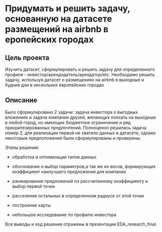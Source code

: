 # Придумать и решить задачу, основанную на датасете размещений на airbnb в еропейских городах

## Цель проекта

Изучить датасет, сформулировать и решить задачу для определенного профиля - инвестор/арендодатель/арендатор/etc. Необходимо решить задачу, используя датасет о размещениях на airbnb в выходные и будние дни в нескольких европейских городах

## Описание 

Было сформулировано 2 задачи: задача инвестора о выгодных вложениях и задача компании друзей, желающих поехать на выходные в любой город, но имеющих бюджетное ограничение и ряд приоритезированных предпочтений.
Полноценно решилась задача номер 2, для реализации первой не хватило данных в датасете, однако некоторые предположения были сформулированы и проверены. 

Этапы решения:
- обработка и оптимизация типов данных
- обоснование и выбор параметров,а так же их весов, формирующих коэффициент наилучшего предложения для компании
- ранжирование предложений по рассчитанному коэффициенту и выбор первой точки
- расселение остальных в определенном радиусе от этой точки
- построение карты

- небольшое исследование по профилю инвестора

Все выводы и ход решения отражены в презентации EDA_research_final.
